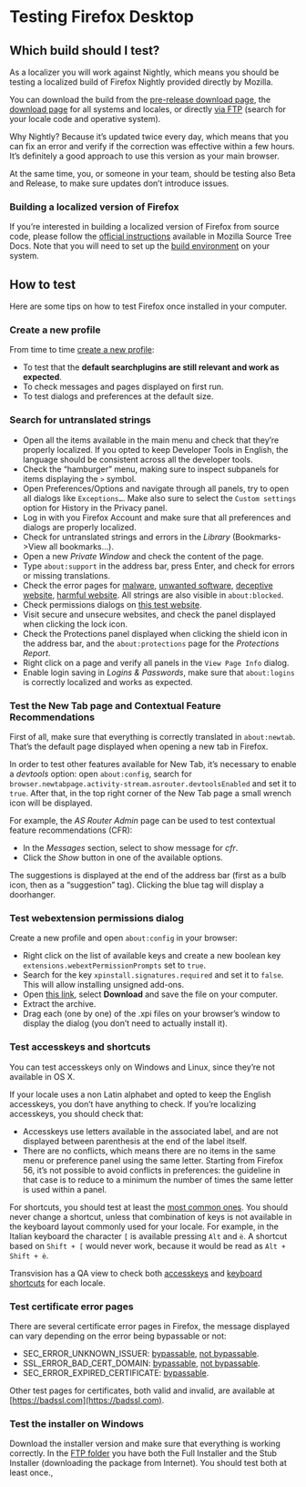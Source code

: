 # Testing Firefox Desktop

<!-- toc -->

## Which build should I test?

As a localizer you will work against Nightly, which means you should be testing a localized build of Firefox Nightly provided directly by Mozilla.

You can download the build from the [pre-release download page](https://www.mozilla.org/firefox/channel/#nightly), the [download page](https://www.mozilla.org/firefox/nightly/all/) for all systems and locales, or directly [via FTP](http://archive.mozilla.org/pub/firefox/nightly/latest-mozilla-central-l10n/) (search for your locale code and operative system).

Why Nightly? Because it’s updated twice every day, which means that you can fix an error and verify if the correction was effective within a few hours. It’s definitely a good approach to use this version as your main browser.

At the same time, you, or someone in your team, should be testing also Beta and Release, to make sure updates don’t introduce issues.

### Building a localized version of Firefox

If you’re interested in building a localized version of Firefox from source code, please follow the [official instructions](https://firefox-source-docs.mozilla.org/build/buildsystem/locales.html) available in Mozilla Source Tree Docs. Note that you will need to set up the [build environment](https://firefox-source-docs.mozilla.org/setup/index.html) on your system.

## How to test

Here are some tips on how to test Firefox once installed in your computer.

### Create a new profile

From time to time [create a new profile](https://support.mozilla.org/kb/profile-manager-create-and-remove-firefox-profiles):
* To test that the **default searchplugins are still relevant and work as expected**.
* To check messages and pages displayed on first run.
* To test dialogs and preferences at the default size.

### Search for untranslated strings

* Open all the items available in the main menu and check that they’re properly localized. If you opted to keep Developer Tools in English, the language should be consistent across all the developer tools.
* Check the “hamburger” menu, making sure to inspect subpanels for items displaying the `>` symbol.
* Open Preferences/Options and navigate through all panels, try to open all dialogs like `Exceptions…`. Make also sure to select the `Custom settings` option for History in the Privacy panel.
* Log in with you Firefox Account and make sure that all preferences and dialogs are properly localized.
* Check for untranslated strings and errors in the *Library* (Bookmarks->View all bookmarks…).
* Open a new *Private Window* and check the content of the page.
* Type `about:support` in the address bar, press Enter, and check for errors or missing translations.
* Check the error pages for [malware](http://www.itisatrap.org/firefox/its-an-attack.html), [unwanted software](http://www.itisatrap.org/firefox/unwanted.html), [deceptive website](http://www.itisatrap.org/firefox/its-a-trap.html), [harmful website](http://www.itisatrap.org/firefox/harmful.html). All strings are also visible in `about:blocked`.
* Check permissions dialogs on [this test website](http://permission.site/).
* Visit secure and unsecure websites, and check the panel displayed when clicking the lock icon.
* Check the Protections panel displayed when clicking the shield icon in the address bar, and the `about:protections` page for the *Protections Report*.
* Right click on a page and verify all panels in the `View Page Info` dialog.
* Enable login saving in *Logins & Passwords*, make sure that `about:logins` is correctly localized and works as expected.

### Test the New Tab page and Contextual Feature Recommendations

First of all, make sure that everything is correctly translated in `about:newtab`. That’s the default page displayed when opening a new tab in Firefox.

In order to test other features available for New Tab, it’s necessary to enable a *devtools* option: open `about:config`, search for `browser.newtabpage.activity-stream.asrouter.devtoolsEnabled` and set it to `true`. After that, in the top right corner of the New Tab page a small wrench icon will be displayed.

For example, the *AS Router Admin* page can be used to test contextual feature recommendations (CFR):
* In the *Messages* section, select to show message for *cfr*.
* Click the *Show* button in one of the available options.

The suggestions is displayed at the end of the address bar (first as a bulb icon, then as a “suggestion” tag). Clicking the blue tag will display a doorhanger.

### Test webextension permissions dialog

Create a new profile and open `about:config` in your browser:
* Right click on the list of available keys and create a new boolean key `extensions.webextPermissionPrompts` set to `true`.
* Search for the key `xpinstall.signatures.required` and set it to `false`. This will allow installing unsigned add-ons.
* Open [this link](https://github.com/mozilla-l10n/localizer-documentation/blob/main/src/products/firefox_desktop/files/webext_permissions.zip), select **Download** and save the file on your computer.
* Extract the archive.
* Drag each (one by one) of the .xpi files on your browser’s window to display the dialog (you don’t need to actually install it).

### Test accesskeys and shortcuts

You can test accesskeys only on Windows and Linux, since they’re not available in OS X.

If your locale uses a non Latin alphabet and opted to keep the English accesskeys, you don’t have anything to check. If you’re localizing accesskeys, you should check that:
* Accesskeys use letters available in the associated label, and are not displayed between parenthesis at the end of the label itself.
* There are no conflicts, which means there are no items in the same menu or preference panel using the same letter. Starting from Firefox 56, it’s not possible to avoid conflicts in preferences: the guideline in that case is to reduce to a minimum the number of times the same letter is used within a panel.

For shortcuts, you should test at least the [most common ones](https://support.mozilla.org/en-US/kb/keyboard-shortcuts-perform-firefox-tasks-quickly). You should never change a shortcut, unless that combination of keys is not available in the keyboard layout commonly used for your locale. For example, in the Italian keyboard the character `[` is available pressing `Alt` and `è`. A shortcut based on `Shift + [` would never work, because it would be read as `Alt + Shift + è`.

Transvision has a QA view to check both [accesskeys](https://transvision.mozfr.org/accesskeys/) and [keyboard shortcuts](https://transvision.mozfr.org/commandkeys/) for each locale.

### Test certificate error pages

There are several certificate error pages in Firefox, the message displayed can vary depending on the error being bypassable or not:
* SEC_ERROR_UNKNOWN_ISSUER: [bypassable](https://untrusted-root.badssl.com), [not bypassable](https://a.subdomain.preloaded-hsts.badssl.com).
* SSL_ERROR_BAD_CERT_DOMAIN: [bypassable](https://wrong.host.badssl.com), [not bypassable](https://subdomain.preloaded-hsts.badssl.com).
* SEC_ERROR_EXPIRED_CERTIFICATE: [bypassable](https://expired.badssl.com).

Other test pages for certificates, both valid and invalid, are available at [https://badssl.com](https://badssl.com).

### Test the installer on Windows

Download the installer version and make sure that everything is working correctly. In the [FTP folder](http://archive.mozilla.org/pub/firefox/nightly/latest-mozilla-central-l10n/) you have both the Full Installer and the Stub Installer (downloading the package from Internet). You should test both at least once.,
